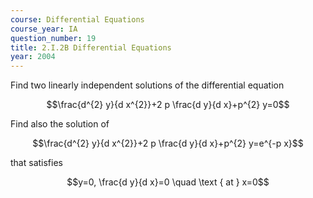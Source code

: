 ```yaml
---
course: Differential Equations
course_year: IA
question_number: 19
title: 2.I.2B Differential Equations
year: 2004
---
```



Find two linearly independent solutions of the differential equation

$$\frac{d^{2} y}{d x^{2}}+2 p \frac{d y}{d x}+p^{2} y=0$$

Find also the solution of

$$\frac{d^{2} y}{d x^{2}}+2 p \frac{d y}{d x}+p^{2} y=e^{-p x}$$

that satisfies

$$y=0, \frac{d y}{d x}=0 \quad \text { at } x=0$$